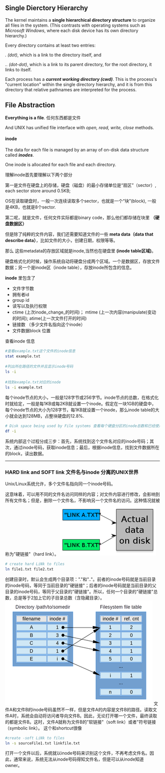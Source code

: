## Single Dierctory Hierarchy

The kernel maintains a **single hierarchical directory structure** to organize all files in the system. \(This contrasts with operating systems such as _Microsoft Windows_, where each disk device has its own directory hierarchy.\)

Every directory contains at least two entries:

_. \(dot\)_, which is a link to the directory itself, and

_.. \(dot-dot\)_, which is a link to its parent directory, for the root directory, it links to itself.

Each process has a _**current working directory \(cwd\)**_. This is the process's "current location" within the single directory hierarchy, and it is from this directory that relative pathnames are interpreted for the process.

## File Abstraction

**Everything is a file**. 任何东西都是文件

And UNIX has unified file interface with _open, read, write, close_ methods.

#### inode

The data for each file is managed by an array of on-disk data structure called _**inodes**_.

One inode is allocated for each file and each directory.

理解inode首先要理解以下两个部分

第一是文件在硬盘上的存储，硬盘（磁盘）的最小存储单位是“扇区”（sector）, each sector store around 0.5KB;

OS在读取硬盘时，一般一次连续读取多个sector，也就是一个“块”\(block\), 一般是4KB，也就是8个sector.

第二呢，就是文件，任何文件实际都是binary code，那么他们都存储在块里 **（硬盘数据区）**

但是除了纯粹的文件内容，我们还需要知道文件的一些 **meta data（data that describe data）**，比如文件的大小，创建日期，权限等等。

那么 这些metadata的存放区域就是inode,当然也在硬盘里 **\(inode table区域\)**。

硬盘格式化的时候，操作系统自动将硬盘分成两个区域。一个是数据区，存放文件数据；另一个是inode区（inode table），存放inode所包含的信息。

**inode** 里包含了

* 文件字节数
* 拥有者id
* group id
* 读写以及执行权限
* ctime \(上次inode_change_的时间\)； mtime \(上一次内容\(manipulate\)变动的时间\); atime\(上一次文件打开的时间\)
* 链接数 （多少文件名指向这个inode）
* 文件数据block 位置

查看inode 信息



```bash
#查看example.txt这个文件的inode信息
stat example.txt 

#列出所在路径的文件并且显示inode号码
ls -i 

#找到example.txt对应的inode
ls -i example.txt 
```


每个inode节点的大小，一般是128字节或256字节。inode节点的总数，在格式化时就给定，一般是每1KB或每2KB就设置一个inode。假定在一块1GB的硬盘中，每个inode节点的大小为128字节，每1KB就设置一个inode，那么inode table的大小就会达到128MB，占整块硬盘的12.8%.

```bash
# Disk space being used by File systems 查看每个硬盘分区的inode总数和已经使用的数量
df -i
```
系统内部这个过程分成三步：首先，系统找到这个文件名对应的inode号码；其次，通过inode号码，获取inode信息；最后，根据inode信息，找到文件数据所在的block，读出数据。

---
### HARD link and SOFT link 文件名与inode 分离的UNIX世界 

Unix/Linux系统允许，多个文件名指向同一个inode号码。

这意味着，可以用不同的文件名访问同样的内容；对文件内容进行修改，会影响到所有文件名；但是，删除一个文件名，不影响另一个文件名的访问。这种情况就被称为"硬链接"（hard link）。
![](/assets/inode1.png)
```bash
# create hard LiNk to files
ln file1.txt file2.txt 
```

创建目录时，默认会生成两个目录项："."和".."。前者的inode号码就是当前目录的inode号码，等同于当前目录的"硬链接"；后者的inode号码就是当前目录的父目录的inode号码，等同于父目录的"硬链接"。所以，任何一个目录的"硬链接"总数，总是等于2加上它的子目录总数（含隐藏目录）。
![](/assets/inode2.png)
文件A和文件B的inode号码虽然不一样，但是文件A的内容是文件B的路径。读取文件A时，系统会自动将访问者导向文件B。因此，无论打开哪一个文件，最终读取的都是文件B。这时，文件A就称为文件B的"软链接"（soft link）或者"符号链接（symbolic link）。 这个和shortcut很像

```bash
#create -soft LiNk to files
ln -s sourceFile1.txt linkfile.txt 
```

打开一个文件以后，系统就以inode号码来识别这个文件，不再考虑文件名。因此，通常来说，系统无法从inode号码得知文件名，但是可以从inode知道owner。
